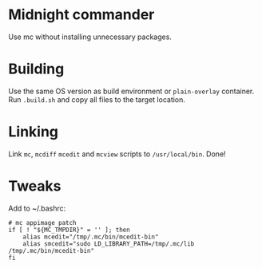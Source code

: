 # Midnight commander
Use mc without installing unnecessary packages.

# Building
Use the same OS version as build environment or `plain-overlay` container.  
Run `.build.sh` and copy all files to the target location.

# Linking
Link `mc`, `mcdiff` `mcedit` and `mcview` scripts to `/usr/local/bin`. Done!

# Tweaks
Add to ~/.bashrc:
```
# mc appimage patch
if [ ! "${MC_TMPDIR}" = '' ]; then
	alias mcedit="/tmp/.mc/bin/mcedit-bin"
	alias smcedit="sudo LD_LIBRARY_PATH=/tmp/.mc/lib /tmp/.mc/bin/mcedit-bin"
fi
```
